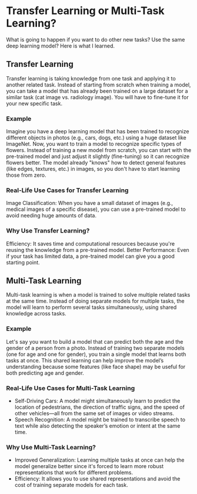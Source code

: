 # Transfer Learning or Multi-Task Learning?

What is going to happen if you want to do other new tasks? Use the same deep learning model? Here is what I learned. 

## Transfer Learning 
Transfer learning is taking knowledge from one task and applying it to another related task. Instead of starting from scratch when training a model, you can take a model that has already been trained on a large dataset for a similar task (cat image vs. radiology image). You will have to fine-tune it for your new specific task. 

### Example 
Imagine you have a deep learning model that has been trained to recognize different objects in photos (e.g., cars, dogs, etc.) using a huge dataset like ImageNet. Now, you want to train a model to recognize specific types of flowers. Instead of training a new model from scratch, you can start with the pre-trained model and just adjust it slightly (fine-tuning) so it can recognize flowers better. The model already "knows" how to detect general features (like edges, textures, etc.) in images, so you don't have to start learning those from zero.

### Real-Life Use Cases for Transfer Learning
Image Classification: When you have a small dataset of images (e.g., medical images of a specific disease), you can use a pre-trained model to avoid needing huge amounts of data.

### Why Use Transfer Learning?
Efficiency: It saves time and computational resources because you're reusing the knowledge from a pre-trained model.
Better Performance: Even if your task has limited data, a pre-trained model can give you a good starting point.

## Multi-Task Learning
Multi-task learning is when a model is trained to solve multiple related tasks at the same time. Instead of doing separate models for multiple tasks, the model will learn to perform several tasks simultaneously, using shared knowledge across tasks. 

### Example 
Let's say you want to build a model that can predict both the age and the gender of a person from a photo. Instead of training two separate models (one for age and one for gender), you train a single model that learns both tasks at once. This shared learning can help improve the model’s understanding because some features (like face shape) may be useful for both predicting age and gender.

### Real-Life Use Cases for Multi-Task Learning
* Self-Driving Cars: A model might simultaneously learn to predict the location of pedestrians, the direction of traffic signs, and the speed of other vehicles—all from the same set of images or video streams.
* Speech Recognition: A model might be trained to transcribe speech to text while also detecting the speaker’s emotion or intent at the same time.

### Why Use Multi-Task Learning?
* Improved Generalization: Learning multiple tasks at once can help the model generalize better since it's forced to learn more robust representations that work for different problems.
* Efficiency: It allows you to use shared representations and avoid the cost of training separate models for each task.
